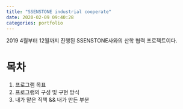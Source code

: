```yaml
---
title: "SSENSTONE industrial cooperate"
date: 2020-02-09 09:40:28
categories: portfolio 
---
```


2019 4월부터 12월까지 진행된 SSENSTONE사와의 산학 협력 프로젝트이다.

# 목차
1. 프로그램 목표
2. 프로그램의 구성 및 구현 방식
3. 내가 맡은 직책 && 내가 만든 부분